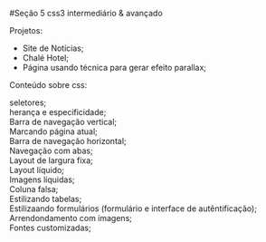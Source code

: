 #Seção 5 css3 intermediário & avançado

Projetos:<br/>

- Site de Notícias;<br/>
- Chalé Hotel;<br/>
- Página usando técnica para gerar efeito parallax;<br/>

Conteúdo sobre css:<br/>

seletores; <br/>
herança e especificidade; <br/>
Barra de navegação vertical; <br/>
Marcando página atual; <br/>
Barra de navegação horizontal; <br/>
Navegação com abas; <br/>
Layout de largura fixa; <br/>
Layout líquido; <br/>
Imagens líquidas; <br/>
Coluna falsa; <br/>
Estilizando tabelas;<br/>
Estilizaando formulários (formulário e interface de autêntificação);<br/>
Arrendondamento com imagens; <br/>
Fontes customizadas; <br/>